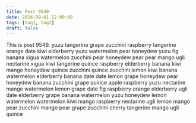 ```yaml
---
title: Post 9549
date: 2024-09-01 12:00:00
tags: [tag1, tag2]
draft: false
---
```

This is post 9549.
yuzu
tangerine
grape
zucchini
raspberry
tangerine
orange
date
kiwi
elderberry
yuzu
watermelon
pear
honeydew
yuzu
fig
banana
xigua
watermelon
zucchini
pear
honeydew
pear
pear
mango
ugli
nectarine
xigua
kiwi
tangerine
quince
raspberry
elderberry
banana
kiwi
mango
honeydew
quince
zucchini
quince
zucchini
lemon
kiwi
banana
watermelon
elderberry
banana
date
date
lemon
grape
honeydew
pear
honeydew
banana
zucchini
grape
quince
apple
raspberry
yuzu
nectarine
mango
watermelon
lemon
grape
date
fig
raspberry
orange
elderberry
ugli
date
elderberry
grape
banana
watermelon
yuzu
honeydew
lemon
watermelon
watermelon
kiwi
mango
raspberry
nectarine
ugli
lemon
mango
pear
zucchini
mango
pear
grape
zucchini
cherry
tangerine
mango
ugli
quince
